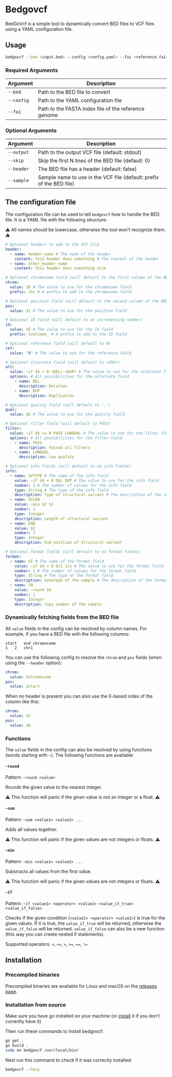 # Bedgovcf

BedGoVcf is a simple tool to dynamically convert BED files to VCF files using a YAML configuration file. 

## Usage
```bash
bedgovcf --bed <input.bed> --config <config.yaml> --fai <reference.fai>
```

### Required Arguments
| Argument | Description |
| --- | --- |
| `--bed` | Path to the BED file to convert |
| `--config` | Path to the YAML configuration file |
| `--fai` | Path to the FASTA index file of the reference genome |

### Optional Arguments
| Argument | Description |
| --- | --- |
| `--output` | Path to the output VCF file (default: stdout) |
| `--skip` | Skip the first N lines of the BED file (default: 0) |
| `--header` | The BED file has a header (default: false) |
| `--sample` | Sample name to use in the VCF file (default: prefix of the BED file) |

## The configuration file
The configuration file can be used to tell `bedgovcf` how to handle the BED file. It is a YAML file with the following structure:

:warning: All names should be lowercase, otherwise the tool won't recognize them. :warning:

```yaml
# Optional headers to add to the VCF file
header:
  - name: header_name # The name of the header
    content: this header does something # The content of the header
  - name: other_header_name
    content: this header does something else

# Optional chromosome field (will default to the first column of the BED file)
chrom:
  value: $0 # The value to use for the chromosome field
  prefix: chr # A prefix to add to the chromosome field

# Optional position field (will default to the second column of the BED file)
pos:
  value: $1 # The value to use for the position field

# Optional ID field (will default to an incrementing number)
id:
  value: $5 # The value to use for the ID field
  prefix: toolname_ # A prefix to add to the ID field

# Optional reference field (will default to N)
ref:
  value: "N" # The value to use for the reference field

# Optional alternate field (will default to <CNV>)
alt:
  value: ~if $4 < 0 <DEL> <DUP> # The value to use for the alternate field
  options: # All possibilities for the alternate field
    - name: DEL
      description: Deletion
    - name: DUP
      description: Duplication

# Optional quality field (will default to '.')
qual:
  value: $6 # The value to use for the quality field

# Optional filter field (will default to PASS)
filter:
  value: ~if $6 >= 0 PASS LOWQUAL # The value to use for the filter field
  options: # All possibilities for the filter field
    - name: PASS
      description: Passed all filters
    - name: LOWQUAL
      description: Low quality

# Optional info fields (will default to no info fields)
info:
  - name: SVTYPE # The name of the info field
    value: ~if $4 < 0 DEL DUP # The value to use for the info field
    number: 1 # The number of values for the info field
    type: String # The type of the info field
    description: Type of structural variant # The description of the info field
  - name: SVLEN
    value: ~min $2 $1
    number: 1
    type: Integer
    description: Length of structural variant
  - name: END
    value: $2
    number: 1
    type: Integer
    description: End position of structural variant

# Optional format fields (will default to no format fields)
format:
  - name: GT # The name of the format field
    value: ~if $4 < 0 0/1 1/1 # The value to use for the format field
    number: 1 # The number of values for the format field
    type: String # The type of the format field
    description: Genotype of the sample # The description of the format field
  - name: CN
    value: ~round $4
    number: 1
    type: Integer
    description: Copy number of the sample
```

### Dynamically fetching fields from the BED file
All `value` fields in the config can be resolved by column names. For example, if you have a BED file with the following columns:

```tsv
start	end	chromosome
1	2	chr1
```

You can use the following config to resolve the `chrom` and `pos` fields (when using the `--header` option):

```yaml
chrom:
  value: $chromosome
pos:
  value: $start
```

When no header is present you can also use the 0-based index of the column like this:

```yaml
chrom:
  value: $2
pos:
  value: $0
```

### Functions
The `value` fields in the config can also be resolved by using functions (words starting with `~`). The following functions are available:

#### `~round`
Pattern: `~round <value>`

Rounds the given value to the nearest integer.

:warning: This function will panic if the given value is not an integer or a float. :warning:

#### `~sum`
Pattern: `~sum <value1> <value2> ...`

Adds all values together.

:warning: This function will panic if the given values are not integers or floats. :warning:

#### `~min`
Pattern: `~min <value1> <value2> ...`

Substracts all values from the first value.

:warning: This function will panic if the given values are not integers or floats. :warning:

#### `~if`
Pattern: `~if <value1> <operator> <value2> <value_if_true> <value_if_false>`

Checks if the given condition (`<value1> <operator> <value2>`) is true for the given values. If it is true, the `value_if_true` will be returned, otherwise the `value_if_false` will be returned. `value_if_false` can also be a new function (this way you can create nested if statements).

Supported operators: `<`, `<=`, `>`, `>=`, `==`, `!=`

## Installation
### Precompiled binaries
Precompiled binaries are available for Linux and macOS on the [releases page](https://github.com/nvnieuwk/bedgovcf/releases).


### Installation from source
Make sure you have go installed on your machine (or [install](https://go.dev/doc/install) it if you don't currently have it)

Then run these commands to install bedgovcf:

```bash
go get .
go build .
sudo mv bedgovcf /usr/local/bin/
```

Next run this command to check if it was correctly installed:

```bash
bedgovcf --help
```
